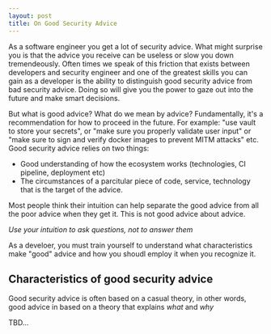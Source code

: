 ```yaml
---
layout: post
title: On Good Security Advice
---
```


As a software engineer you get a lot of security advice. 
What might surprise you is that the advice you receive 
can be useless or slow you down tremendeously. 
Often times we speak of this friction that exists 
between developers and security engineer and one of the 
greatest skills you can gain as a developer is the ability 
to distinguish good security advice from bad security advice. 
Doing so will give you the power to gaze out into the future 
and make smart decisions. 

But what is good advice? What do we mean by advice? 
Fundamentally, it's a recommendation for how to proceed in 
the future. For example: "use vault to store your secrets", 
or "make sure you properly validate user input" or "make sure
to sign and verify docker images to prevent MITM attacks" etc. 
Good security advice relies on two things: 
- Good understanding of how the ecosystem works (technologies, CI pipeline, deployment etc)
- The circumstances of a parcitular piece of code, service, technology that is the target of the advice. 

Most people think their intuition can help separate the good advice from all the poor advice when they get it. This is not
good advice about advice. 

*Use your intuition to ask questions, not to answer them*

As a develoer, you must train yourself to understand what characteristics make "good" advice and how you shoudl employ it 
when you recognize it. 

## Characteristics of good security advice
Good security advice is often based on a casual theory, in 
other words, good advice in based on a theory that explains 
*what* and *why*

TBD...




